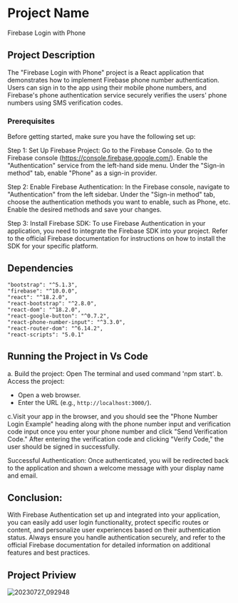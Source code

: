 # Project Name
Firebase Login with Phone

## Project Description
The "Firebase Login with Phone" project is a React application that demonstrates how to implement Firebase phone number authentication. Users can sign in to the app using their mobile phone numbers, and Firebase's phone authentication service securely verifies the users' phone numbers using SMS verification codes.

 ### Prerequisites
Before getting started, make sure you have the following set up:

Step 1: Set Up Firebase Project:
Go to the Firebase Console.
Go to the Firebase console (https://console.firebase.google.com/).
Enable the "Authentication" service from the left-hand side menu.
Under the "Sign-in method" tab, enable "Phone" as a sign-in provider.

Step 2: Enable Firebase Authentication:
In the Firebase console, navigate to "Authentication" from the left sidebar. Under the "Sign-in method" tab, choose the authentication methods you want to enable, such as Phone, etc. Enable the desired methods and save your changes.

Step 3: Install Firebase SDK:
To use Firebase Authentication in your application, you need to integrate the Firebase SDK into your project. Refer to the official Firebase documentation for instructions on how to install the SDK for your specific platform.

## Dependencies

    "bootstrap": "^5.1.3",
    "firebase": "^10.0.0",
    "react": "^18.2.0",
    "react-bootstrap": "^2.8.0",
    "react-dom": "^18.2.0",
    "react-google-button": "^0.7.2",
    "react-phone-number-input": "^3.3.0",
    "react-router-dom": "^6.14.2",
    "react-scripts": "5.0.1"

## Running the Project in Vs Code
a. Build the project: Open The terminal and used command 'npm start'.
b. Access the project:

   - Open a web browser.
   - Enter the URL (e.g., `http://localhost:3000/`).

c.Visit your app in the browser, and you should see the "Phone Number Login Example" heading along with the phone number input and verification code input once you enter your phone number and click "Send Verification Code." After entering the verification code and clicking "Verify Code," the user should be signed in successfully.


Successful Authentication: Once authenticated, you will be redirected back to the application and shown a welcome message with your display name and email.

## Conclusion:
With Firebase Authentication set up and integrated into your application, you can easily add user login functionality, protect specific routes or content, and personalize user experiences based on their authentication status. Always ensure you handle authentication securely, and refer to the official Firebase documentation for detailed information on additional features and best practices.

## Project Priview
![20230727_092948](https://github.com/saiinfo/Firebase-Login-with-Phone/assets/26924010/e4a4c6af-93b4-4fc7-8de9-23a0d7c2555d)



